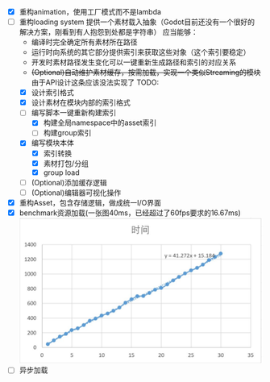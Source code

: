 - [x] 重构animation，使用工厂模式而不是lambda
- [ ] 重构loading system
    提供一个素材载入抽象（Godot目前还没有一个很好的解决方案，刚看到有人抱怨到处都是字符串）
    应当能够：
    - 编译时完全确定所有素材所在路径
    - 运行时向系统的其它部分提供索引来获取这些对象（这个索引要稳定）
    - 开发时素材路径发生变化可以一键重新生成路径和索引的对应关系
    - ~~(Optional)自动维护素材缓存，按需加载，实现一个类似Streaming的模块~~由于API设计这条应该没法实现了
    TODO:
    - [x] 设计索引格式
    - [x] 设计素材在模块内部的索引格式
    - [ ] 编写脚本一键重新构建索引
      - [x] 构建全局namespace中的asset索引
      - [ ] 构建group索引
    - [x] 编写模块本体
      - [x] 索引转换
      - [x] 素材打包/分组
      - [x] group load
    - [ ] (Optional)添加缓存逻辑
    - [ ] (Optional)编辑器可视化操作
- [x] 重构Asset，包含存储逻辑，做成统一I/O界面
- [x] benchmark资源加载(一张图40ms，已经超过了60fps要求的16.67ms)
  ![](load_benchmark.jpg)
- [ ] 异步加载